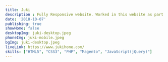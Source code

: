 ```yaml
---
title: Juki
description : Fully Responsive website. Worked in this website as part of a team.
date: '2018-10-07'
publishing: true
showHome: false
desktopImg: juki-desktop.jpeg
phoneImg: juki-mobile.jpeg
bgImg: juki-desktop.jpeg
liveLink: https://www.jukihome.com/
skills: ["HTML5", "CSS3", "PHP", "Magento", "JavaScript(jQuery)"]
---
```

